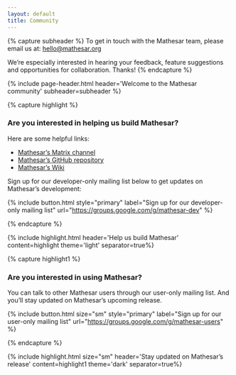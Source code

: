 ```yaml
---
layout: default
title: Community
---
```


{% capture subheader %}
To get in touch with the Mathesar team, please email us at: [hello@mathesar.org](mailto:hello@mathesar.org)

We’re especially interested in hearing your feedback, feature suggestions and opportunities for collaboration. Thanks!
{% endcapture %}

{% include page-header.html
header='Welcome to the Mathesar community'
subheader=subheader
%}

{% capture highlight %}

### Are you interested in helping us build Mathesar?

Here are some helpful links:

- [Mathesar’s Matrix channel](https://matrix.to/#/#mathesar:matrix.org)
- [Mathesar’s GitHub repository](github.com/centerofci/mathesar)
- [Mathesar’s Wiki](github.com/centerofci/mathesar/wiki)

Sign up for our developer-only mailing list below to get updates on Mathesar’s development:

{% include button.html style="primary" label="Sign up for our developer-only mailing list" url="https://groups.google.com/g/mathesar-dev" %}

{% endcapture %}

{% include highlight.html header='Help us build Mathesar' content=highlight theme='light' separator=true%}

{% capture highlight1 %}

### Are you interested in using Mathesar?

You can talk to other Mathesar users through our user-only mailing list. And you’ll stay updated on Mathesar’s upcoming release.

{% include button.html size="sm" style="primary" label="Sign up for our user-only mailing list" url="https://groups.google.com/g/mathesar-users" %}

{% endcapture %}

{% include highlight.html size="sm" header='Stay updated on Mathesar’s release' content=highlight1 theme='dark' separator=true%}
